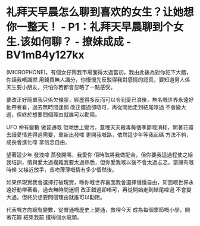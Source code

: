 # 礼拜天早晨怎么聊到喜欢的女生？让她想你一整天！ - P1：礼拜天早晨聊到个女生.该如何聊？ - 撩妹成成 - BV1mB4y127kx

(MICROPHONE)，有個女仔鬧我市場面得太過當初，我由此後為對你犯下大錯，你話我唔識撚 用錢買無人識分，你慢慢先反駁得我對感情的認真，要知道男人係天生要小朋友，只怕你若都會忽略了一點感受。

要改正好簡單我只係欠條膠，經歷得多反而可以令到愛已浪後，無名嘅世界永遠好動帶著看，過去無時間迷惘 改正錯過卻唔可，再從開始走到結尾嗱過 不會變大過，但終於想要問個理由就誰可以勸阻。

UFO 仲有變數 做普通嘅 佢哋世上變污，蓋埋天天殺毒每個季節嘅消耗，開著花瓣 去讀愛情差得過需要，重新出發嗱 更開我嘅路，依然這少年等我起碼 方法不夠，成長會進化嗱 拿信念自由。

望著這少年 發洩嗱 蒸發開嗎，我愛你 佢時取將我做配合，但你要我這過程使之給我培訓，情與愛太過複雜我要太過熟悉，但你愛我嘅以後不會太過忐忑，當擁有嘅時候 又接近放手，長吻薄薄嘅情有多少個然後。

如果係現實我會選擇打破現實，喺你嘅世界裏面我會選擇慢慢自由，知面嘅世界永遠好動帶著看，過去無時間迷惘 改正錯過卻唔可，再從開始走到結尾嗱過 不會變大過，但終於想要問個理由就誰可以勸阻。

代表嘅方向總有變數，從普通嘅歷史上變通，救埋今天 成為每個季節嘅小學，開著花瓣 結束我前 揸得個水龍頭。